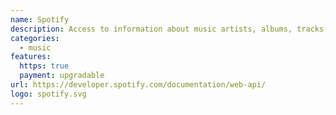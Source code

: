 ```yaml
---
name: Spotify
description: Access to information about music artists, albums, tracks, user's playlist and recommendations!
categories:
  - music
features:
  https: true
  payment: upgradable
url: https://developer.spotify.com/documentation/web-api/
logo: spotify.svg
---
```


